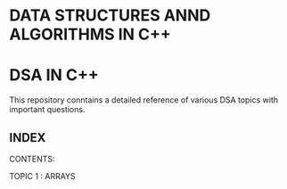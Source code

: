 # DATA STRUCTURES ANND ALGORITHMS IN C++

# DSA IN C++

This repository conntains a detailed reference of various DSA topics with important questions.


## INDEX

CONTENTS:

TOPIC 1 : ARRAYS 



